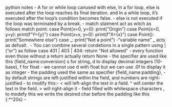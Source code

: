 python notes
       - A for or while loop canused with else,  In a for loop, else is executed after the loop reaches its final iteration. and In a while loop, it’s executed after the loop’s condition becomes false.
       - else is not executed if the loop was terminated by a break.
       - match statment act as witch as follows
       match point:
        case Point(x=0, y=0):
            print("Origin")
        case Point(x=0, y=y):
            print(f"Y={y}")
        case Point(x=x, y=0):
            print(f"X={x}")
        case Point():
            print("Somewhere else")
        case _:
            print("Not a point")
	-“variable name” _ acts as defualt .
	- You can combine several condetions in a single pattern using | (“or”) as follow
	case 401 | 403 | 404:
    	     return "Not allowed"
	- every function even those without a return actually return None
	- the specifier are used like this {field_name:conversion}
	s for string,
	d to display decimal integers (10-base),
	f for float
	- we cannot use d with float but we can use .0f to display it as integer
	- the padding used the same as specifier {field_name:padding},
	- by default strings are left-justified within the field, and numbers are right-justified
	- to modify this:-
	  < will left-align the text in a field.
	  ^ will center the text in the field.
	  > will right-align it
	- field filled  with whitespace characters , to modefy this we write the
	  desired char before the padding like this {:*^20s}
	- 